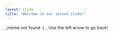 ```yaml
---
layout: slide
title: "Welcome to our second slide!"
---
```

_meme not found :( _
Use the left arrow to go back!
